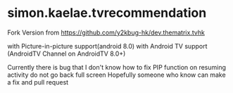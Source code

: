 # simon.kaelae.tvrecommendation
Fork Version from 
https://github.com/y2kbug-hk/dev.thematrix.tvhk

with Picture-in-picture support(android 8.0)
with Android TV support (AndroidTV Channel on AndroidTV 8.0+)

Currently there is bug that I don't know how to fix
PIP function on resuming activity do not go back full screen
Hopefully someone who know can make a fix and pull request
